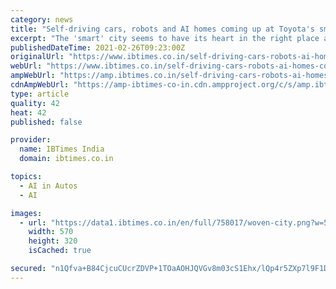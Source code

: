 ```yaml
---
category: news
title: "Self-driving cars, robots and AI homes coming up at Toyota's smart city near Mt Fuji, sans \"human touch\""
excerpt: "The 'smart' city seems to have its heart in the right place as it aims at being a fully sustainable city with minimised carbon footprint in several ways"
publishedDateTime: 2021-02-26T09:23:00Z
originalUrl: "https://www.ibtimes.co.in/self-driving-cars-robots-ai-homes-coming-toyotas-smart-city-near-mt-fuji-sans-human-touch-833627"
webUrl: "https://www.ibtimes.co.in/self-driving-cars-robots-ai-homes-coming-toyotas-smart-city-near-mt-fuji-sans-human-touch-833627"
ampWebUrl: "https://amp.ibtimes.co.in/self-driving-cars-robots-ai-homes-coming-toyotas-smart-city-near-mt-fuji-sans-human-touch-833627"
cdnAmpWebUrl: "https://amp-ibtimes-co-in.cdn.ampproject.org/c/s/amp.ibtimes.co.in/self-driving-cars-robots-ai-homes-coming-toyotas-smart-city-near-mt-fuji-sans-human-touch-833627"
type: article
quality: 42
heat: 42
published: false

provider:
  name: IBTimes India
  domain: ibtimes.co.in

topics:
  - AI in Autos
  - AI

images:
  - url: "https://data1.ibtimes.co.in/en/full/758017/woven-city.png?w=570&h=320"
    width: 570
    height: 320
    isCached: true

secured: "n1Qfva+B84CjcuCUcrZDVP+1TOaAOHJQVGv8m03cS1Ehx/lQp4r5ZXp7l9F1DCxofewCtLmX+RkdnOOvv5g4/yVCj/EzleAecd1zZPyDsjef8CnSYvuynXA3NnqLmJKYoLvbL4JqFobC3IGINB3Tlse0+09MMKWjnCsfvxjPV5Mv/WvM3SxLaRhQ7b2x+X5svEbCSvm7CH3GSOeomDY9HV3D5j7XNt7xoo46f7OhcpLNbwoF06Heyf1hecuj0Cjbwwtvjj4lEAeMRfI9khVcrtYzcw6E6bmjp5Vtig6+KuCIt4bXOxSbxfMo7SwSKxFmpUIWp0ggge3xG2rQsk0GCQJRQga7otIxiyIBt+/uoiI=;1Bdbv7ZcxPVwk0llJZp3lA=="
---
```


